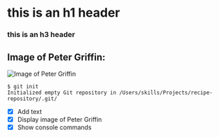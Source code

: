 # this is an h1 header

### this is an h3 header

## Image of Peter Griffin:
![Image of Peter Griffin](https://static.wikia.nocookie.net/simpsons/images/c/c2/Peter_Griffin.png/revision/latest/top-crop/width/360/height/360?cb=20131027121705)



```
$ git init
Initialized empty Git repository in /Users/skills/Projects/recipe-repository/.git/
```


- [X] Add text
- [X] Display image of Peter Griffin
- [X] Show console commands
